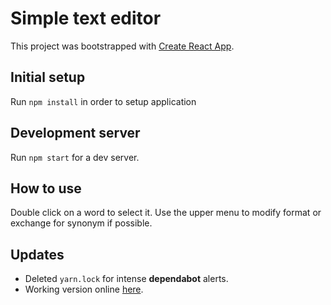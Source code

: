 # Simple text editor
This project was bootstrapped with [Create React App](https://github.com/facebookincubator/create-react-app).

## Initial setup
Run `npm install` in order to setup application

## Development server
Run `npm start` for a dev server.

## How to use
Double click on a word to select it.
Use the upper menu to modify format or exchange for synonym if possible.

## Updates 
- Deleted `yarn.lock` for intense **dependabot** alerts.
- Working version online [here](https://simple-text-editor-challenge.vercel.app/).
